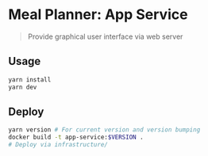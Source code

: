 # Meal Planner: App Service

> Provide graphical user interface via web server

## Usage

```bash
yarn install
yarn dev
```

## Deploy

```bash
yarn version # For current version and version bumping
docker build -t app-service:$VERSION .
# Deploy via infrastructure/
```
